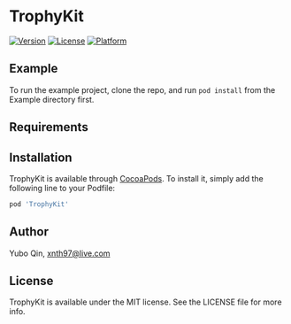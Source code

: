 # TrophyKit

[![Version](https://img.shields.io/cocoapods/v/TrophyKit.svg?style=flat)](https://cocoapods.org/pods/TrophyKit)
[![License](https://img.shields.io/cocoapods/l/TrophyKit.svg?style=flat)](https://cocoapods.org/pods/TrophyKit)
[![Platform](https://img.shields.io/cocoapods/p/TrophyKit.svg?style=flat)](https://cocoapods.org/pods/TrophyKit)

## Example

To run the example project, clone the repo, and run `pod install` from the Example directory first.

## Requirements

## Installation

TrophyKit is available through [CocoaPods](https://cocoapods.org). To install
it, simply add the following line to your Podfile:

```ruby
pod 'TrophyKit'
```

## Author

Yubo Qin, xnth97@live.com

## License

TrophyKit is available under the MIT license. See the LICENSE file for more info.
